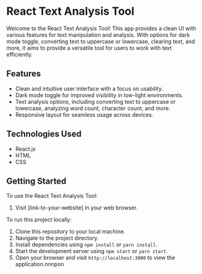 # React Text Analysis Tool

Welcome to the React Text Analysis Tool! This app provides a clean UI with various features for text manipulation and analysis. With options for dark mode toggle, converting text to uppercase or lowercase, clearing text, and more, it aims to provide a versatile tool for users to work with text efficiently.

## Features

- Clean and intuitive user interface with a focus on usability.
- Dark mode toggle for improved visibility in low-light environments.
- Text analysis options, including converting text to uppercase or lowercase, analyzing word count, character count, and more.
- Responsive layout for seamless usage across devices.

## Technologies Used

- React.js
- HTML
- CSS

## Getting Started

To use the React Text Analysis Tool:

1. Visit [link-to-your-website] in your web browser.

To run this project locally:

1. Clone this repository to your local machine.
2. Navigate to the project directory.
3. Install dependencies using `npm install` or `yarn install`.
4. Start the development server using `npm start` or `yarn start`.
5. Open your browser and visit `http://localhost:3000` to view the application.nnnpon
